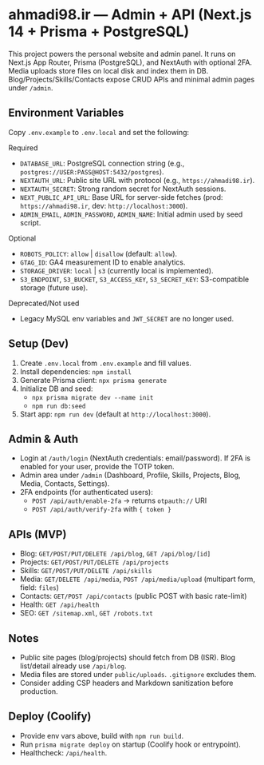 # ahmadi98.ir — Admin + API (Next.js 14 + Prisma + PostgreSQL)

This project powers the personal website and admin panel. It runs on Next.js App Router, Prisma (PostgreSQL), and NextAuth with optional 2FA. Media uploads store files on local disk and index them in DB. Blog/Projects/Skills/Contacts expose CRUD APIs and minimal admin pages under `/admin`.

## Environment Variables
Copy `.env.example` to `.env.local` and set the following:

Required
- `DATABASE_URL`: PostgreSQL connection string (e.g., `postgres://USER:PASS@HOST:5432/postgres`).
- `NEXTAUTH_URL`: Public site URL with protocol (e.g., `https://ahmadi98.ir`).
- `NEXTAUTH_SECRET`: Strong random secret for NextAuth sessions.
- `NEXT_PUBLIC_API_URL`: Base URL for server-side fetches (prod: `https://ahmadi98.ir`, dev: `http://localhost:3000`).
- `ADMIN_EMAIL`, `ADMIN_PASSWORD`, `ADMIN_NAME`: Initial admin used by seed script.

Optional
- `ROBOTS_POLICY`: `allow` | `disallow` (default: `allow`).
- `GTAG_ID`: GA4 measurement ID to enable analytics.
- `STORAGE_DRIVER`: `local` | `s3` (currently local is implemented).
- `S3_ENDPOINT`, `S3_BUCKET`, `S3_ACCESS_KEY`, `S3_SECRET_KEY`: S3-compatible storage (future use).

Deprecated/Not used
- Legacy MySQL env variables and `JWT_SECRET` are no longer used.

## Setup (Dev)
1. Create `.env.local` from `.env.example` and fill values.
2. Install dependencies: `npm install`
3. Generate Prisma client: `npx prisma generate`
4. Initialize DB and seed:
   - `npx prisma migrate dev --name init`
   - `npm run db:seed`
5. Start app: `npm run dev` (default at `http://localhost:3000`).

## Admin & Auth
- Login at `/auth/login` (NextAuth credentials: email/password). If 2FA is enabled for your user, provide the TOTP token.
- Admin area under `/admin` (Dashboard, Profile, Skills, Projects, Blog, Media, Contacts, Settings).
- 2FA endpoints (for authenticated users):
  - `POST /api/auth/enable-2fa` → returns `otpauth://` URI
  - `POST /api/auth/verify-2fa` with `{ token }`

## APIs (MVP)
- Blog: `GET/POST/PUT/DELETE /api/blog`, `GET /api/blog/[id]`
- Projects: `GET/POST/PUT/DELETE /api/projects`
- Skills: `GET/POST/PUT/DELETE /api/skills`
- Media: `GET/DELETE /api/media`, `POST /api/media/upload` (multipart form, field: `files`)
- Contacts: `GET/POST /api/contacts` (public POST with basic rate-limit)
- Health: `GET /api/health`
- SEO: `GET /sitemap.xml`, `GET /robots.txt`

## Notes
- Public site pages (blog/projects) should fetch from DB (ISR). Blog list/detail already use `/api/blog`.
- Media files are stored under `public/uploads`. `.gitignore` excludes them.
- Consider adding CSP headers and Markdown sanitization before production.

## Deploy (Coolify)
- Provide env vars above, build with `npm run build`.
- Run `prisma migrate deploy` on startup (Coolify hook or entrypoint).
- Healthcheck: `/api/health`.

